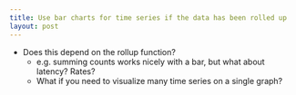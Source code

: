 ```yaml
---
title: Use bar charts for time series if the data has been rolled up
layout: post
---
```


- Does this depend on the rollup function?
  - e.g. summing counts works nicely with a bar, but what about latency? Rates?
  - What if you need to visualize many time series on a single graph?
